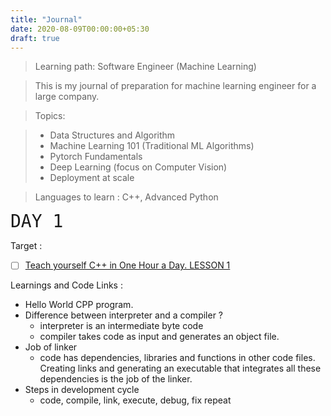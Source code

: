 ```yaml
---
title: "Journal"
date: 2020-08-09T00:00:00+05:30
draft: true
---
```


> Learning path: Software Engineer (Machine Learning)

> This is my journal of preparation for machine learning engineer for a large company.

> Topics:

> - Data Structures and Algorithm
> - Machine Learning 101 (Traditional ML Algorithms)
> - Pytorch Fundamentals
> - Deep Learning (focus on Computer Vision)
> - Deployment at scale

> Languages to learn : C++, Advanced Python

<span style="font-family:Monospace; font-size:2em;">DAY 1</span>

Target :

- [ ] [Teach yourself C++ in One Hour a Day. LESSON 1](https://g.co/kgs/bCYnch)

Learnings and Code Links :

- Hello World CPP program.
- Difference between interpreter and a compiler ?
  - interpreter is an intermediate byte code
  - compiler takes code as input and generates an object file.
- Job of linker
  - code has dependencies, libraries and functions in other code files. Creating links and generating an executable that integrates all these dependencies is the job of the linker.
- Steps in development cycle
  - code, compile, link, execute, debug, fix repeat
